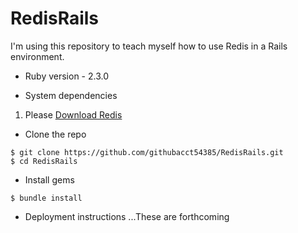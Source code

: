 # RedisRails

I'm using this repository to teach myself how to use Redis in a Rails environment.  

* Ruby version - 2.3.0

* System dependencies
1. Please [Download Redis](https://redis.io/)

* Clone the repo
```
$ git clone https://github.com/githubacct54385/RedisRails.git
$ cd RedisRails
```

* Install gems
```
$ bundle install
```

* Deployment instructions
...These are forthcoming